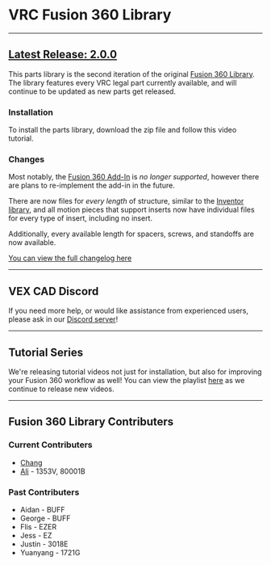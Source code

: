 # VRC Fusion 360 Library

---

## [Latest Release: 2.0.0](https://github.com/vindou/VEX-CAD-Fusion-360-Library/releases/tag/v2.0.0)

This parts library is the second iteration of the original [Fusion 360 Library](https://github.com/vindou/VEX-CAD-Fusion-360-Library/releases/tag/v2.0.0). The library features every VRC legal part currently available, and will continue to be updated as new parts get released. 

### Installation
To install the parts library, download the zip file and follow this video tutorial. 

### Changes
Most notably, the [Fusion 360 Add-In](https://github.com/vexcad/fusion-library/releases/download/v1.0.0/fusion_addin_1_0_0.zip) is *no longer supported*, however there are plans to re-implement the add-in in the future. 

There are now files for *every length* of structure, similar to the [Inventor library](https://github.com/VEX-CAD/VEX-CAD-Inventor/releases/tag/v1.4.0), and all motion pieces that support inserts now have individual files for every type of insert, including no insert.

Additionally, every available length for spacers, screws, and standoffs are now available. 

[You can view the full changelog here](https://github.com/vindou/VEX-CAD-Fusion-Library/blob/main/changelog.md)

---

## VEX CAD Discord
If you need more help, or would like assistance from experienced users, please ask in our [Discord server](https://discord.gg/BKV3DJm)!

---

## Tutorial Series
We're releasing tutorial videos not just for installation, but also for improving your Fusion 360 workflow as well! You can view the playlist [here](https://www.youtube.com/playlist?list=PLN_ka0LWpSJf474OWfNfmNJszKDayiT1O) as we continue to release new videos.

---

## Fusion 360 Library Contributers
### Current Contributers
- [Chang](https://github.com/vindou)
- [Ali](https://github.com/AliAhmad810) - 1353V, 80001B
### Past Contributers
- Aidan - BUFF
- George - BUFF
- Flis - EZER
- Jess - EZ
- Justin - 3018E
- Yuanyang - 1721G
